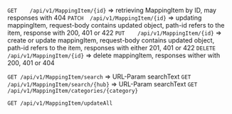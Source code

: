 `GET    /api/v1/MappingItem/{id}` => retrieving MappingItem by ID, may responses with 404
`PATCH  /api/v1/MappingItem/{id}` => updating mappingItem, request-body contains updated object, path-id refers to the item, response with 200, 401 or 422
`PUT    /api/v1/MappingItem/{id}` => create or update mappingItem, request-body contains updated object, path-id refers to the item, responses with either 201, 401 or 422
`DELETE /api/v1/MappingItem/{id}` => delete mappingItem, responses wither with 200, 401 or 404

`GET /api/v1/MappingItem/search` => URL-Param searchText
`GET /api/v1/MappingItem/search/{hub}` => URL-Param searchText
`GET /api/v1/MappingItem/categories/{category}`

`GET /api/v1/MappingItem/updateAll`

